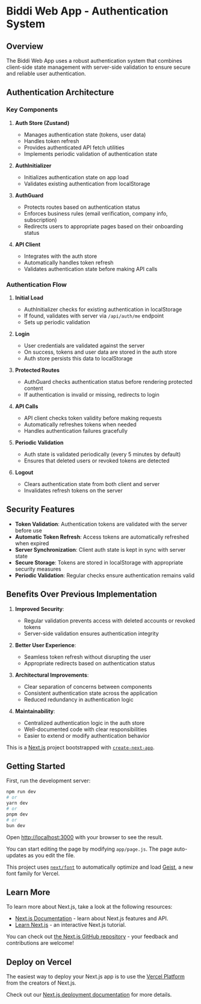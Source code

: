 # Biddi Web App - Authentication System

## Overview

The Biddi Web App uses a robust authentication system that combines client-side state management with server-side validation to ensure secure and reliable user authentication.

## Authentication Architecture

### Key Components

1. **Auth Store (Zustand)**
   - Manages authentication state (tokens, user data)
   - Handles token refresh
   - Provides authenticated API fetch utilities
   - Implements periodic validation of authentication state

2. **AuthInitializer**
   - Initializes authentication state on app load
   - Validates existing authentication from localStorage

3. **AuthGuard**
   - Protects routes based on authentication status
   - Enforces business rules (email verification, company info, subscription)
   - Redirects users to appropriate pages based on their onboarding status

4. **API Client**
   - Integrates with the auth store
   - Automatically handles token refresh
   - Validates authentication state before making API calls

### Authentication Flow

1. **Initial Load**
   - AuthInitializer checks for existing authentication in localStorage
   - If found, validates with server via `/api/auth/me` endpoint
   - Sets up periodic validation

2. **Login**
   - User credentials are validated against the server
   - On success, tokens and user data are stored in the auth store
   - Auth store persists this data to localStorage

3. **Protected Routes**
   - AuthGuard checks authentication status before rendering protected content
   - If authentication is invalid or missing, redirects to login

4. **API Calls**
   - API client checks token validity before making requests
   - Automatically refreshes tokens when needed
   - Handles authentication failures gracefully

5. **Periodic Validation**
   - Auth state is validated periodically (every 5 minutes by default)
   - Ensures that deleted users or revoked tokens are detected

6. **Logout**
   - Clears authentication state from both client and server
   - Invalidates refresh tokens on the server

## Security Features

- **Token Validation**: Authentication tokens are validated with the server before use
- **Automatic Token Refresh**: Access tokens are automatically refreshed when expired
- **Server Synchronization**: Client auth state is kept in sync with server state
- **Secure Storage**: Tokens are stored in localStorage with appropriate security measures
- **Periodic Validation**: Regular checks ensure authentication remains valid

## Benefits Over Previous Implementation

1. **Improved Security**:
   - Regular validation prevents access with deleted accounts or revoked tokens
   - Server-side validation ensures authentication integrity

2. **Better User Experience**:
   - Seamless token refresh without disrupting the user
   - Appropriate redirects based on authentication status

3. **Architectural Improvements**:
   - Clear separation of concerns between components
   - Consistent authentication state across the application
   - Reduced redundancy in authentication logic

4. **Maintainability**:
   - Centralized authentication logic in the auth store
   - Well-documented code with clear responsibilities
   - Easier to extend or modify authentication behavior

This is a [Next.js](https://nextjs.org) project bootstrapped with [`create-next-app`](https://github.com/vercel/next.js/tree/canary/packages/create-next-app).

## Getting Started

First, run the development server:

```bash
npm run dev
# or
yarn dev
# or
pnpm dev
# or
bun dev
```

Open [http://localhost:3000](http://localhost:3000) with your browser to see the result.

You can start editing the page by modifying `app/page.js`. The page auto-updates as you edit the file.

This project uses [`next/font`](https://nextjs.org/docs/app/building-your-application/optimizing/fonts) to automatically optimize and load [Geist](https://vercel.com/font), a new font family for Vercel.

## Learn More

To learn more about Next.js, take a look at the following resources:

- [Next.js Documentation](https://nextjs.org/docs) - learn about Next.js features and API.
- [Learn Next.js](https://nextjs.org/learn) - an interactive Next.js tutorial.

You can check out [the Next.js GitHub repository](https://github.com/vercel/next.js) - your feedback and contributions are welcome!

## Deploy on Vercel

The easiest way to deploy your Next.js app is to use the [Vercel Platform](https://vercel.com/new?utm_medium=default-template&filter=next.js&utm_source=create-next-app&utm_campaign=create-next-app-readme) from the creators of Next.js.

Check out our [Next.js deployment documentation](https://nextjs.org/docs/app/building-your-application/deploying) for more details.
